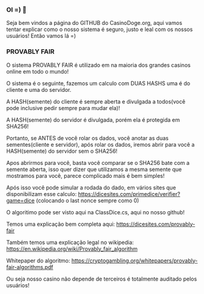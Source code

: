 ### OI =) 👋

Seja bem vindos a página do GITHUB do CasinoDoge.org, aqui vamos tentar explicar como o nosso sistema é seguro, justo e leal com os nossos usuários! Então vamos lá =)

### PROVABLY FAIR

O sistema PROVABLY FAIR é utilizado em na maioria dos grandes casinos online em todo o mundo!

O sistema é o seguinte, fazemos um calculo com DUAS HASHS uma é do cliente e uma do servidor.

A HASH(semente) do cliente é sempre aberta e divulgada a todos(você pode inclusive pedir sempre para mudar ela)!

A HASH(semente) do servidor é divulgada, porém ela é protegida em SHA256!

Portanto, se ANTES de você rolar os dados, você anotar as duas sementes(cliente e servidor), após rolar os dados, iremos abrir para você a HASH(semente) do servidor sem o SHA256!

Apos abrirmos para você, basta você comparar se o SHA256 bate com a semente aberta, isso quer dizer que utilizamos a mesma semente que mostramos para você, parece complicado mais é bem simples!

Após isso você pode simular a rodada do dado, em vários sites que disponibilizam esse calculo: https://dicesites.com/primedice/verifier?game=dice (colocando o last nonce sempre como 0)

O algoritimo pode ser visto aqui na ClassDice.cs, aqui no nosso github!

Temos uma explicação bem completa aqui: https://dicesites.com/provably-fair

Também temos uma explicação legal no wikipedia: https://en.wikipedia.org/wiki/Provably_fair_algorithm

Whitepaper do algoritmo: https://cryptogambling.org/whitepapers/provably-fair-algorithms.pdf

Ou seja nosso casino não depende de terceiros é totalmente auditado pelos usuários!
